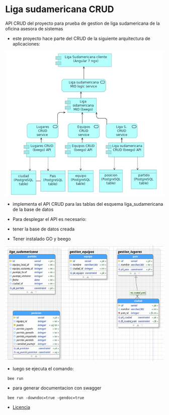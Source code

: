 # Liga sudamericana CRUD

API CRUD del proyecto para prueba de gestion de liga sudamericana de la oficina asesora de sistemas

- este proyecto hace parte del CRUD de la siguiente arquitectura de aplicaciones:

![arquitectura](arquitectura.png)

- implementa el API CRUD para las tablas del esquema liga_sudamericana de la base de datos


- Para desplegar el API es necesario:
- tener la base de datos creada
- Tener instalado GO y beego

![bd](bd.png)


- luego se ejecuta el comando: 

```
 bee run 
```

- para generar documentacion con swagger

```
 bee run -downdoc=true -gendoc=true 
```

- [Licencia](LICENSE)